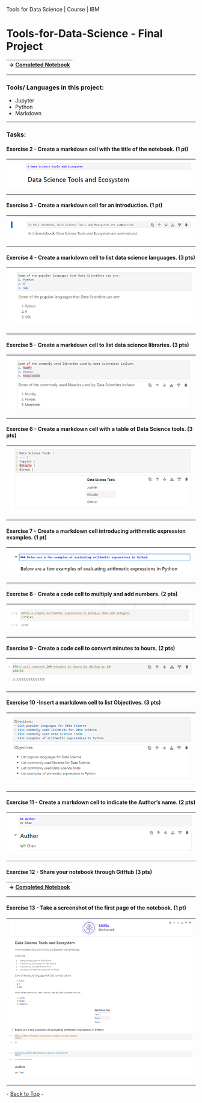 <span id="top">Tools for Data Science | Course | IBM</span>

# Tools-for-Data-Science - Final Project

| → [Completed Notebook](https://github.com/wy-chan/Tools-for-Data-Science/blob/main/DataScienceEcosystem.ipynb) |
|---|

---

### Tools/ Languages in this project: 
- Jupyter
- Python
- Markdown

---

### Tasks: 
#### Exercise 2 - Create a markdown cell with the title of the notebook. (1 pt)
|![title](https://github.com/wy-chan/Tools-for-Data-Science/blob/main/screenshots/2-title.png)|
| --- |

---

#### Exercise 3 - Create a markdown cell for an introduction. (1 pt)
|![intro](https://github.com/wy-chan/Tools-for-Data-Science/blob/main/screenshots/3-intro.png)|
| --- |

---

#### Exercise 4 - Create a markdown cell to list data science languages. (3 pts)
|![ds languages](https://github.com/wy-chan/Tools-for-Data-Science/blob/main/screenshots/4-dslanguages.png)|
| --- |

---

#### Exercise 5 - Create a markdown cell to list data science libraries. (3 pts)
|![ds libraries](https://github.com/wy-chan/Tools-for-Data-Science/blob/main/screenshots/5-dslibraries.png)|
| --- |

---

#### Exercise 6 - Create a markdown cell with a table of Data Science tools. (3 pts)
|![ds tools](https://github.com/wy-chan/Tools-for-Data-Science/blob/main/screenshots/6-dstools.png)|
| --- |

---

#### Exercise 7 - Create a markdown cell introducing arithmetic expression examples. (1 pt)
|![intro arithmetic](https://github.com/wy-chan/Tools-for-Data-Science/blob/main/screenshots/7-introarithmetic.png)|
| --- |

---

#### Exercise 8 - Create a code cell to multiply and add numbers. (2 pts)
|![multiply and add integers](https://github.com/wy-chan/Tools-for-Data-Science/blob/main/screenshots/8-multiplyandaddintegers.png)|
| --- |

---

#### Exercise 9 - Create a code cell to convert minutes to hours. (2 pts)
|![minutes to hours](https://github.com/wy-chan/Tools-for-Data-Science/blob/main/screenshots/9-hourstominutes.png)|
| --- |

---

#### Exercise 10 -Insert a markdown cell to list Objectives. (3 pts)
| ![objectives](https://github.com/wy-chan/Tools-for-Data-Science/blob/main/screenshots/10-objectives.png)|
| --- |

---

#### Exercise 11 - Create a markdown cell to indicate the Author’s name. (2 pts)
|![author details](https://github.com/wy-chan/Tools-for-Data-Science/blob/main/screenshots/11-authordetails.png)
| --- |

---

#### Exercise 12 - Share your notebook through GitHub (3 pts)
| → [Completed Notebook](https://github.com/wy-chan/Tools-for-Data-Science/blob/main/DataScienceEcosystem.ipynb) |
|---|

---

#### Exercise 13 - Take a screenshot of the first page of the notebook. (1 pt)

| ![notebook](https://github.com/wy-chan/Tools-for-Data-Science/blob/main/screenshots/1-notebook.png) |
| --- |

---

<span Align="center"> - <a href="#top">Back to Top</a> - </span>

